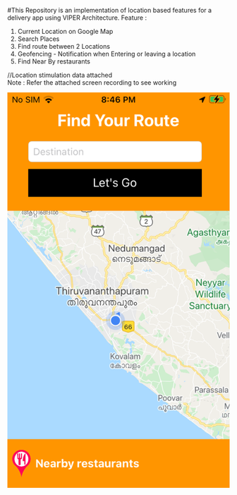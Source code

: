 #This Repository is an implementation of location based features for a delivery app using VIPER Architecture.
Feature : 
  1. Current Location on Google Map
  2. Search Places
  3. Find route between 2 Locations
  4. Geofencing - Notification when Entering or leaving a location
  5. Find Near By restaurants
  
//Location stimulation data attached  
Note : Refer the attached screen recording to see working


![alt tag](https://github.com/Vignesh19y9/Delivery-App-Viper/blob/main/1.PNG)
